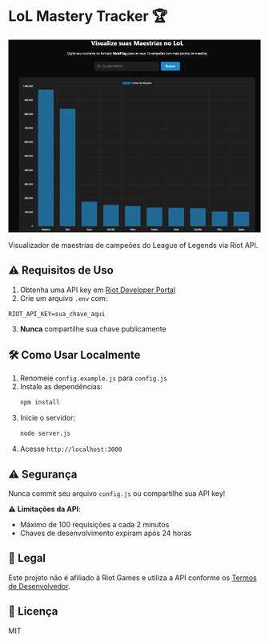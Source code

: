 # LoL Mastery Tracker 🏆

![Preview da aplicação](./assets/preview.png)

Visualizador de maestrias de campeões do League of Legends via Riot API.

## ⚠️ Requisitos de Uso
1. Obtenha uma API key em [Riot Developer Portal](https://developer.riotgames.com/)
2. Crie um arquivo `.env` com:
```env
RIOT_API_KEY=sua_chave_aqui
```
3. **Nunca** compartilhe sua chave publicamente

## 🛠️ Como Usar Localmente
1. Renomeie `config.example.js` para `config.js`
2. Instale as dependências:
   ```bash
   npm install
   ```
3. Inicie o servidor:
   ```bash
   node server.js
   ```
6. Acesse `http://localhost:3000`

## ⚠️ Segurança
Nunca commit seu arquivo `config.js` ou compartilhe sua API key!

⚠️ **Limitações da API**:
- Máximo de 100 requisições a cada 2 minutos
- Chaves de desenvolvimento expiram após 24 horas

## 📜 Legal
Este projeto não é afiliado à Riot Games e utiliza a API conforme os 
[Termos de Desenvolvedor](https://developer.riotgames.com/policies/terms).

## 📝 Licença
MIT
